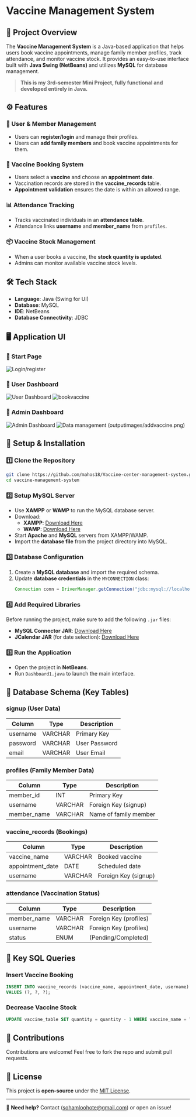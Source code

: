 # Vaccine Management System

## 📌 Project Overview
The **Vaccine Management System** is a Java-based application that helps users book vaccine appointments, manage family member profiles, track attendance, and monitor vaccine stock. It provides an easy-to-use interface built with **Java Swing (NetBeans)** and utilizes **MySQL** for database management.

> **This is my 3rd-semester Mini Project, fully functional and developed entirely in Java.**

## ⚙️ Features
### 🏥 User & Member Management
- Users can **register/login** and manage their profiles.
- Users can **add family members** and book vaccine appointments for them.

### 💉 Vaccine Booking System
- Users select a **vaccine** and choose an **appointment date**.
- Vaccination records are stored in the **vaccine_records** table.
- **Appointment validation** ensures the date is within an allowed range.

### 📊 Attendance Tracking
- Tracks vaccinated individuals in an **attendance table**.
- Attendance links **username** and **member_name** from `profiles`.

### 📦 Vaccine Stock Management
- When a user books a vaccine, the **stock quantity is updated**.
- Admins can monitor available vaccine stock levels.

## 🛠️ Tech Stack
- **Language**: Java (Swing for UI)
- **Database**: MySQL
- **IDE**: NetBeans
- **Database Connectivity**: JDBC

## 🖥️ Application UI
### 📌 Start Page
![Login/register](outputimages/main.png)

### 📌 User Dashboard
![User Dashboard](outputimages/userdash.png)
![bookvaccine](outputimages/bookvaccine.png)
### 📌 Admin Dashboard
![Admin Dashboard](outputimages/admindash.png)
![Data management](outputimages/admin.png)
(outputimages/addvaccine.png)



## 🚀 Setup & Installation
### 1️⃣ Clone the Repository
```sh
git clone https://github.com/mahos18/Vaccine-center-management-system.git
cd vaccine-management-system
```

### 2️⃣ Setup MySQL Server
- Use **XAMPP** or **WAMP** to run the MySQL database server.
- Download:
  - **XAMPP**: [Download Here](https://www.apachefriends.org/index.html)
  - **WAMP**: [Download Here](https://www.wampserver.com/en/)
- Start **Apache** and **MySQL** servers from XAMPP/WAMP.
- Import the **database file** from the project directory into MySQL.

### 3️⃣ Database Configuration
1. Create a **MySQL database** and import the required schema.
2. Update **database credentials** in the `MYCONNECTION` class:
   ```java
   Connection conn = DriverManager.getConnection("jdbc:mysql://localhost:3306/your_database", "username", "password");
   ```

### 4️⃣ Add Required Libraries
Before running the project, make sure to add the following `.jar` files:
- **MySQL Connector JAR**: [Download Here](https://dev.mysql.com/downloads/connector/j/)
- **JCalendar JAR** (for date selection): [Download Here](https://toedter.com/jcalendar/)

### 5️⃣ Run the Application
- Open the project in **NetBeans**.
- Run `Dashboard1.java` to launch the main interface.

## 📌 Database Schema (Key Tables)
### **signup** (User Data)
| Column | Type | Description |
|--------|------|-------------|
| username | VARCHAR | Primary Key |
| password | VARCHAR | User Password |
| email | VARCHAR | User Email |

### **profiles** (Family Member Data)
| Column | Type | Description |
|--------|------|-------------|
| member_id | INT | Primary Key |
| username | VARCHAR | Foreign Key (signup) |
| member_name | VARCHAR | Name of family member |

### **vaccine_records** (Bookings)
| Column | Type | Description |
|--------|------|-------------|
| vaccine_name | VARCHAR | Booked vaccine |
| appointment_date | DATE | Scheduled date |
| username | VARCHAR | Foreign Key (signup) |

### **attendance** (Vaccination Status)
| Column | Type | Description |
|--------|------|-------------|
| member_name | VARCHAR | Foreign Key (profiles) |
| username | VARCHAR | Foreign Key (profiles) |
| status | ENUM | (Pending/Completed) |

## 📌 Key SQL Queries
### Insert Vaccine Booking
```sql
INSERT INTO vaccine_records (vaccine_name, appointment_date, username)
VALUES (?, ?, ?);
```

### Decrease Vaccine Stock
```sql
UPDATE vaccine_table SET quantity = quantity - 1 WHERE vaccine_name = ?;
```

## 📌 Contributions
Contributions are welcome! Feel free to fork the repo and submit pull requests.

## 📌 License
This project is **open-source** under the [MIT License](LICENSE).

---
📧 **Need help?** Contact (sohamloohote@gmail.com) or open an issue!

